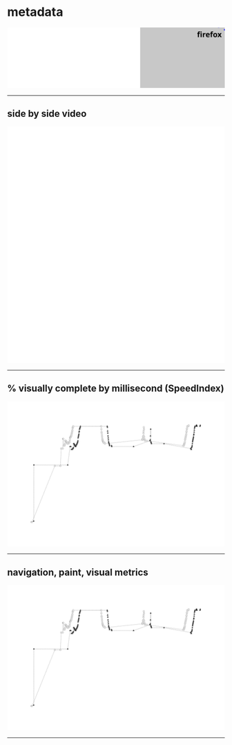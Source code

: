 
# metadata
![test and device metadata](../resources/2025-07-01-android-15-p8-haymanpens_x_metadata.svg)

---

## side by side video
![side by side video of firefox by chrome](../resources/2025-07-01-android-15-p8-haymanpens_x_video.svg)

---

## % visually complete by millisecond (SpeedIndex)
![line chart of percent visually complete via SpeedIndex metric](../resources/2025-07-01-android-15-p8-haymanpens_line_graph.svg)

---

## navigation, paint, visual metrics
![line chart of percent visually complete via SpeedIndex metric](../resources/2025-07-01-android-15-p8-haymanpens_line_graph.svg)

---
